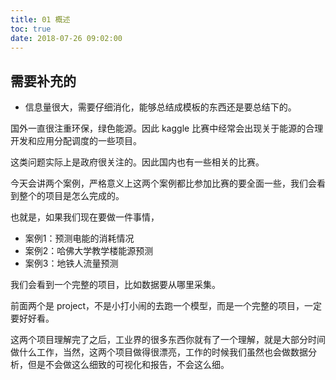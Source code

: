 ```yaml
---
title: 01 概述
toc: true
date: 2018-07-26 09:02:00
---
```

## 需要补充的

- 信息量很大，需要仔细消化，能够总结成模板的东西还是要总结下的。



国外一直很注重环保，绿色能源。因此 kaggle 比赛中经常会出现关于能源的合理开发和应用分配调度的一些项目。

这类问题实际上是政府很关注的。因此国内也有一些相关的比赛。


今天会讲两个案例，严格意义上这两个案例都比参加比赛的要全面一些，我们会看到整个的项目是怎么完成的。

也就是，如果我们现在要做一件事情，

- 案例1：预测电能的消耗情况
- 案例2：哈佛大学教学楼能源预测
- 案例3：地铁人流量预测

我们会看到一个完整的项目，比如数据要从哪里采集。


前面两个是 project，不是小打小闹的去跑一个模型，而是一个完整的项目，一定要好好看。

这两个项目理解完了之后，工业界的很多东西你就有了一个理解，就是大部分时间做什么工作，当然，这两个项目做得很漂亮，工作的时候我们虽然也会做数据分析，但是不会做这么细致的可视化和报告，不会这么细。
